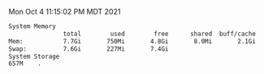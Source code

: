 Mon Oct  4 11:15:02 PM MDT 2021
```bash
System Memory
               total        used        free      shared  buff/cache   available
Mem:           7.7Gi       750Mi       4.8Gi       8.0Mi       2.1Gi       6.6Gi
Swap:          7.6Gi       227Mi       7.4Gi
System Storage
657M	.
```
```bash
